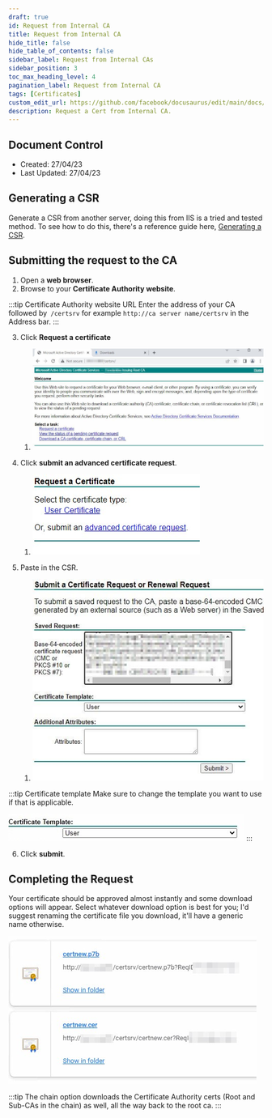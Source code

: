 ```yaml
---
draft: true
id: Request from Internal CA
title: Request from Internal CA
hide_title: false
hide_table_of_contents: false
sidebar_label: Request from Internal CAs
sidebar_position: 3
toc_max_heading_level: 4 
pagination_label: Request from Internal CA
tags: [Certificates]
custom_edit_url: https://github.com/facebook/docusaurus/edit/main/docs/api-doc-markdown.md
description: Request a Cert from Internal CA.
---
```


## Document Control

- Created: 27/04/23
- Last Updated: 27/04/23

## Generating a CSR

Generate a CSR from another server, doing this from IIS is a tried and tested method. To see how to do this, there's a reference guide here, [Generating a CSR](Generating%20a%20CSR.md).

## Submitting the request to the CA

1. Open a **web browser**.
2. Browse to your **Certificate Authority website**.

:::tip Certificate Authority website URL
Enter the address of your CA followed by` /certsrv` for example `http://ca server name/certsrv` in the Address bar.
:::

3. Click **Request a certificate**

      1. ![Request a cert](../../static/img/Request%20Cert%20from%20internal%20CA/request-cert-from-ca-001.jpg)


4. Click **submit an advanced certificate request**.

   1. ![Request a cert](../../static/img/Request%20Cert%20from%20internal%20CA/request-cert-from-ca-002.jpg)


5. Paste in the CSR.

   1. ![Request a cert](../../static/img/Request%20Cert%20from%20internal%20CA/request-cert-from-ca-003.jpg)

:::tip Certificate template
Make sure to change the template you want to use if that is applicable.

![Request a cert](../../static/img/Request%20Cert%20from%20internal%20CA/request-cert-from-ca-003.5.jpg)
:::

6. Click **submit**.

## Completing the Request

Your certificate should be approved almost instantly and some download options will appear. Select whatever download option is best for you; I'd suggest renaming the certificate file you download, it'll have a generic name otherwise.

![Request a cert](../../static/img/Request%20Cert%20from%20internal%20CA/request-cert-from-ca-004.jpg)

:::tip
The chain option downloads the Certificate Authority certs (Root and Sub-CAs in the chain) as well, all the way back to the root ca.
:::
